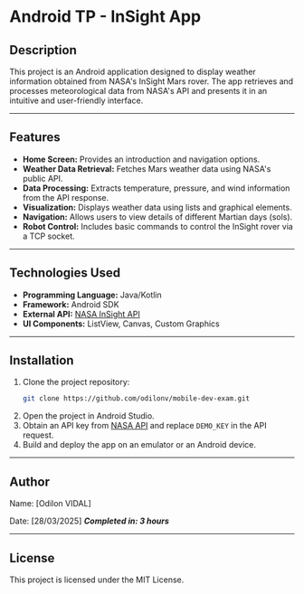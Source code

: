# Android TP - InSight App

## Description
This project is an Android application designed to display weather information obtained from NASA's InSight Mars rover. The app retrieves and processes meteorological data from NASA's API and presents it in an intuitive and user-friendly interface.

---

## Features
- **Home Screen:** Provides an introduction and navigation options.
- **Weather Data Retrieval:** Fetches Mars weather data using NASA's public API.
- **Data Processing:** Extracts temperature, pressure, and wind information from the API response.
- **Visualization:** Displays weather data using lists and graphical elements.
- **Navigation:** Allows users to view details of different Martian days (sols).
- **Robot Control:** Includes basic commands to control the InSight rover via a TCP socket.

---

## Technologies Used
- **Programming Language:** Java/Kotlin
- **Framework:** Android SDK
- **External API:** [NASA InSight API](https://api.nasa.gov/)
- **UI Components:** ListView, Canvas, Custom Graphics

---

## Installation
1. Clone the project repository:
   ```bash
   git clone https://github.com/odilonv/mobile-dev-exam.git
   ```
2. Open the project in Android Studio.
3. Obtain an API key from [NASA API](https://api.nasa.gov/index.html#apply-for-an-api-key) and replace `DEMO_KEY` in the API request.
4. Build and deploy the app on an emulator or an Android device.

---

## Author
Name: [Odilon VIDAL]

Date: [28/03/2025]
***Completed in: 3 hours***

---

## License
This project is licensed under the MIT License.


